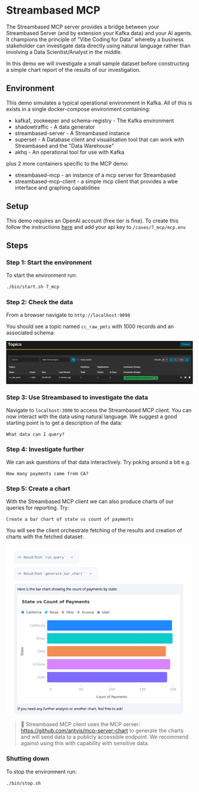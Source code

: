 # Streambased MCP

The Streambased MCP server provides a bridge between your Streambased Server (and by extension your Kafka data) and your 
AI agents. It champions the principle of "Vibe Coding for Data" whereby a business stakeholder can investigate data 
directly using natural language rather than involving a Data Scientist/Analyst in the middle. 

In this demo we will investigate a small sample dataset before constructing a simple chart report of the results of 
our investigation. 

## Environment

This demo simulates a typical operational environment in Kafka. All of this is exists in a single docker-compose 
environment containing:

* kafka1, zookeeper and schema-registry - The Kafka environment
* shadowtraffic - A data generator
* streambased-server - A Streambased instance
* superset - A Database client and visualisation tool that can work with Streambased and the "Data Warehouse"
* akhq - An operational tool for use with Kafka

plus 2 more containers specific to the MCP demo:

* streambased-mcp - an instance of a mcp server for Streambased
* streambased-mcp-client - a simple mcp client that provides a wbe interface and graphing capabilities

## Setup

This demo requires an OpenAI account (free tier is fine). To create this follow the instructions 
[here](https://platform.openai.com/api-keys) and add your api key to `/cases/7_mcp/mcp.env`

## Steps

### Step 1: Start the environment

To start the environment run:

```bash
./bin/start.sh 7_mcp
```

### Step 2: Check the data

From a browser navigate to `http://localhost:9090`

You should see a topic named `cc_raw_pmts` with 1000 records and an associated schema:

![kafka](media/kafka.png "Kafka Data")

### Step 3: Use Streambased to investigate the data

Navigate to `localhost:3000` to access the Streambased MCP client. You can now interact with the data using natural 
language. We suggest a good starting point is to get a description of the data:

```text
What data can I query?
```


### Step 4: Investigate further

We can ask questions of that data interactively. Try poking around a bit e.g.

```text
How many payments came from CA?
```

### Step 5: Create a chart

With the Streambased MCP client we can also produce charts of our queries for reporting. Try:

```text
Create a bar chart of state vs count of payments
```

You will see the client orchestrate fetching of the results and creation of charts with the fetched dataset:

![chart](media/chart.png "Chart")

> 📝 Streambased MCP client uses the MCP server: https://github.com/antvis/mcp-server-chart to generate the charts 
> and will send data to a publicly accessible endpoint. We recommend against using this with capability with sensitive 
> data.

### Shutting down

To stop the environment run:

```bash
./bin/stop.sh
```